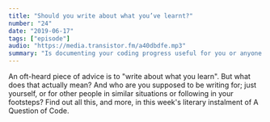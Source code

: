 ```yaml
---
title: "Should you write about what you’ve learnt?"
number: "24"
date: "2019-06-17"
tags: ["episode"]
audio: "https://media.transistor.fm/a40dbdfe.mp3"
summary: "Is documenting your coding progress useful for you or anyone else?"
---
```


An oft-heard piece of advice is to "write about what you learn". But what does that actually mean? And who are you supposed to be writing for; just yourself, or for other people in similar situations or following in your footsteps? Find out all this, and more, in this week's literary instalment of A Question of Code.
